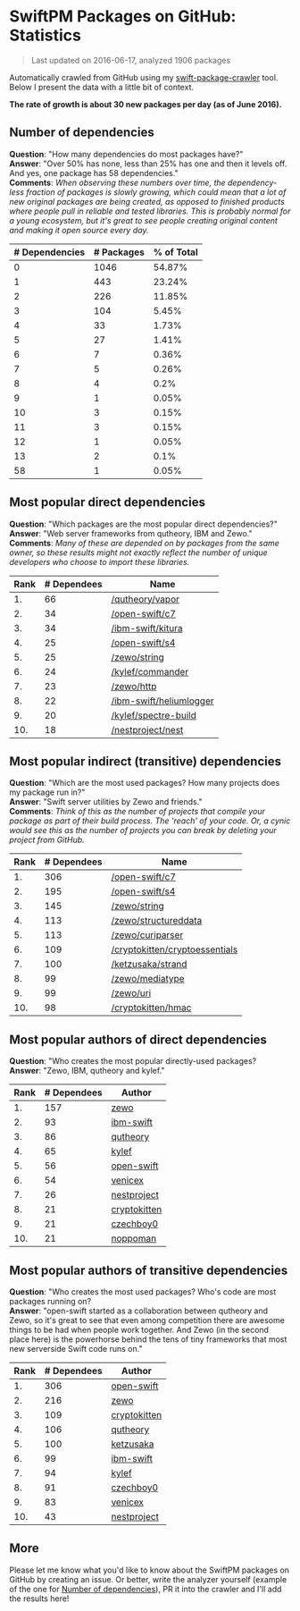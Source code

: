 
# SwiftPM Packages on GitHub: Statistics

> Last updated on 2016-06-17, analyzed 1906 packages

Automatically crawled from GitHub using my [swift-package-crawler](https://github.com/czechboy0/swift-package-crawler) tool. Below I present the data with a little bit of context.

**The rate of growth is about 30 new packages per day (as of June 2016).**

## Number of dependencies
**Question**: "How many dependencies do most packages have?"  
**Answer**: "Over 50% has none, less than 25% has one and then it levels off. And yes, one package has 58 dependencies."  
**Comments**: *When observing these numbers over time, the dependency-less fraction of packages is slowly growing, which could mean that a lot of new original packages are being created, as opposed to finished products where people pull in reliable and tested libraries. This is probably normal for a young ecosystem, but it's great to see people creating original content and making it open source every day.*

| # Dependencies | # Packages | % of Total |
| --- | --- | --- |
|   0 | 1046 | 54.87% |
|   1 | 443 | 23.24% |
|   2 | 226 | 11.85% |
|   3 | 104 |  5.45% |
|   4 |  33 |  1.73% |
|   5 |  27 |  1.41% |
|   6 |   7 |  0.36% |
|   7 |   5 |  0.26% |
|   8 |   4 |   0.2% |
|   9 |   1 |  0.05% |
|  10 |   3 |  0.15% |
|  11 |   3 |  0.15% |
|  12 |   1 |  0.05% |
|  13 |   2 |   0.1% |
|  58 |   1 |  0.05% |

## Most popular direct dependencies
**Question**: "Which packages are the most popular direct dependencies?"  
**Answer**: "Web server frameworks from qutheory, IBM and Zewo."  
**Comments**: *Many of these are depended on by packages from the same owner, so these results might not exactly reflect the number of unique developers who choose to import these libraries.*  

| Rank | # Dependees | Name |
| --- | --- | --- |
|   1. |  66 | [/qutheory/vapor](https://github.com/qutheory/vapor) |
|   2. |  34 | [/open-swift/c7](https://github.com/open-swift/c7) |
|   3. |  34 | [/ibm-swift/kitura](https://github.com/ibm-swift/kitura) |
|   4. |  25 | [/open-swift/s4](https://github.com/open-swift/s4) |
|   5. |  25 | [/zewo/string](https://github.com/zewo/string) |
|   6. |  24 | [/kylef/commander](https://github.com/kylef/commander) |
|   7. |  23 | [/zewo/http](https://github.com/zewo/http) |
|   8. |  22 | [/ibm-swift/heliumlogger](https://github.com/ibm-swift/heliumlogger) |
|   9. |  20 | [/kylef/spectre-build](https://github.com/kylef/spectre-build) |
|  10. |  18 | [/nestproject/nest](https://github.com/nestproject/nest) |

## Most popular indirect (transitive) dependencies
**Question**: "Which are the most used packages? How many projects does my package run in?"  
**Answer**: "Swift server utilities by Zewo and friends."  
**Comments**: *Think of this as the number of projects that compile your package as part of their build process. The 'reach' of your code. Or, a cynic would see this as the number of projects you can break by deleting your project from GitHub.*  

| Rank | # Dependees | Name |
| --- | --- | --- |
|   1. | 306 | [/open-swift/c7](https://github.com/open-swift/c7) |
|   2. | 195 | [/open-swift/s4](https://github.com/open-swift/s4) |
|   3. | 145 | [/zewo/string](https://github.com/zewo/string) |
|   4. | 113 | [/zewo/structureddata](https://github.com/zewo/structureddata) |
|   5. | 113 | [/zewo/curiparser](https://github.com/zewo/curiparser) |
|   6. | 109 | [/cryptokitten/cryptoessentials](https://github.com/cryptokitten/cryptoessentials) |
|   7. | 100 | [/ketzusaka/strand](https://github.com/ketzusaka/strand) |
|   8. |  99 | [/zewo/mediatype](https://github.com/zewo/mediatype) |
|   9. |  99 | [/zewo/uri](https://github.com/zewo/uri) |
|  10. |  98 | [/cryptokitten/hmac](https://github.com/cryptokitten/hmac) |

## Most popular authors of direct dependencies
**Question**: "Who creates the most popular directly-used packages?  
**Answer**: "Zewo, IBM, qutheory and kylef."    

| Rank | # Dependees | Author |
| --- | --- | --- |
|   1. | 157 | [zewo](https://github.com/zewo) |
|   2. |  93 | [ibm-swift](https://github.com/ibm-swift) |
|   3. |  86 | [qutheory](https://github.com/qutheory) |
|   4. |  65 | [kylef](https://github.com/kylef) |
|   5. |  56 | [open-swift](https://github.com/open-swift) |
|   6. |  54 | [venicex](https://github.com/venicex) |
|   7. |  26 | [nestproject](https://github.com/nestproject) |
|   8. |  21 | [cryptokitten](https://github.com/cryptokitten) |
|   9. |  21 | [czechboy0](https://github.com/czechboy0) |
|  10. |  21 | [noppoman](https://github.com/noppoman) |

## Most popular authors of transitive dependencies
**Question**: "Who creates the most used packages? Who's code are most packages running on?  
**Answer**: "open-swift started as a collaboration between qutheory and Zewo, so it's great to see that even among competition there are awesome things to be had when people work together. And Zewo (in the second place here) is the powerhorse behind the tens of tiny frameworks that most new serverside Swift code runs on."    

| Rank | # Dependees | Author |
| --- | --- | --- |
|   1. | 306 | [open-swift](https://github.com/open-swift) |
|   2. | 216 | [zewo](https://github.com/zewo) |
|   3. | 109 | [cryptokitten](https://github.com/cryptokitten) |
|   4. | 106 | [qutheory](https://github.com/qutheory) |
|   5. | 100 | [ketzusaka](https://github.com/ketzusaka) |
|   6. |  99 | [ibm-swift](https://github.com/ibm-swift) |
|   7. |  94 | [kylef](https://github.com/kylef) |
|   8. |  91 | [czechboy0](https://github.com/czechboy0) |
|   9. |  83 | [venicex](https://github.com/venicex) |
|  10. |  43 | [nestproject](https://github.com/nestproject) |

## More
Please let me know what you'd like to know about the SwiftPM packages on GitHub by creating an issue. Or better, write the analyzer yourself (example of the one for [Number of dependencies](https://github.com/czechboy0/swift-package-crawler/blob/master/Sources/AnalyzerLib/DependencyTrees.swift)), PR it into the crawler and I'll add the results here!
